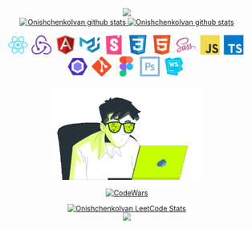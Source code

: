 <!-- HEARER -->
<div align="center">
    <img src="https://capsule-render.vercel.app/api?type=waving&color=494&height=190&section=header&text=Ivan%20Onishchenko&desc=frontend%20developer&animation=fadeIn&fontColor=fff&fontSize=65&fontAlign=68&fontAlignY=44&descSize=18&descAlign=82.5&descAlignY=17"/>
</div>
<!-- /HEARER -->

<div align="center">
    <a href="https://github.com/OnishchenkoIvan?tab=repositories" target="_blank">
        <img src="https://github-readme-stats.vercel.app/api?username=OnishchenkoIvan&show_icons=true&count_private=true&hide_border=true&title_color=494&text_color=888&icon_color=494&bg_color=0000"
             title="OnishchenkoIvan github repositories" 
             alt="OnishchenkoIvan github stats"
             width="49%"/>
    </a>
    <a href="https://github.com/OnishchenkoIvan?tab=repositories" target="_blank">
        <img src="https://github-readme-stats.vercel.app/api/top-langs/?username=OnishchenkoIvan&&layout=compact&hide_border=true&title_color=494&text_color=888&bg_color=0000"
             title="OnishchenkoIvan github repositories"
             alt="OnishchenkoIvan github stats"
             width="41%"/>
    </a>
</div>
<!-- ./STATS  -->

<br/>

<div align="center">
    <a href="https://reactjs.org/" target="_blank">
        <img src="https://github.com/devicons/devicon/blob/master/icons/react/react-original.svg"
             title="React" alt="React"
             width="40" height="40"/></a>&nbsp;
    <a href="https://redux.js.org/" target="_blank">
        <img src="https://github.com/devicons/devicon/blob/master/icons/redux/redux-original.svg"
             title="Redux" alt="Redux "
             width="40" height="40"/></a>&nbsp;
    <a href="https://angular.io/" target="_blank">
        <img src="https://github.com/devicons/devicon/blob/master/icons/angularjs/angularjs-original.svg"
             title="Angular" alt="Angular "
             width="40" height="40"/></a>&nbsp;         
    <a href="https://mui.com/" target="_blank">
        <img src="https://github.com/devicons/devicon/blob/master/icons/materialui/materialui-original.svg"
             title="Material UI" alt="Material UI"
             width="40" height="40"/></a>&nbsp;
    <a href="https://storybook.js.org/" target="_blank">
        <img src="https://github.com/devicons/devicon/blob/master/icons/storybook/storybook-original.svg"
             title="Story book" alt="Story book"
             width="40" height="40"/></a>&nbsp;
    <a href="https://en.wikipedia.org/wiki/CSS" target="_blank">
        <img src="https://github.com/devicons/devicon/blob/master/icons/css3/css3-original.svg"
             title="CSS3" alt="CSS"
             width="40" height="40"/></a>&nbsp;
    <a href="https://en.wikipedia.org/wiki/HTML" target="_blank">
        <img src="https://github.com/devicons/devicon/blob/master/icons/html5/html5-original.svg"
             title="HTML5" alt="HTML"
             width="40" height="40"/></a>&nbsp;
    <a href="https://sass-lang.com/" target="_blank">
        <img src="https://github.com/devicons/devicon/blob/master/icons/sass/sass-original.svg"
             title="SASS" alt="SASS"
             width="40" height="40"/></a>&nbsp;         
    <a href="https://en.wikipedia.org/wiki/JavaScript" target="_blank">
        <img src="https://github.com/devicons/devicon/blob/master/icons/javascript/javascript-original.svg"
             title="JavaScript" alt="JavaScript"
             width="40" height="40"/></a>&nbsp;
    <a href="https://www.typescriptlang.org/" target="_blank">
        <img src="https://github.com/devicons/devicon/blob/master/icons/typescript/typescript-original.svg"
             title="TypeScript" alt="TypeScript"
             width="40" height="40"/></a>&nbsp;
    <a href="https://eslint.org/" target="_blank">
        <img src="https://github.com/devicons/devicon/blob/master/icons/eslint/eslint-original.svg"
             title="Eslint" alt="Eslint "
             width="40" height="40"/></a>&nbsp;  
    <a href="https://git-scm.com/" target="_blank">
        <img src="https://github.com/devicons/devicon/blob/master/icons/git/git-original.svg"
             title="Git" alt="Git"
             width="40" height="40"/></a>&nbsp;
    <a href="https://www.figma.com/" target="_blank">
        <img src="https://github.com/devicons/devicon/blob/master/icons/figma/figma-original.svg"
             title="Figma" alt="Figma"
             width="40" height="40"/></a>&nbsp;
    <a href="https://en.wikipedia.org/wiki/Adobe_Photoshop" target="_blank">
        <img src="https://github.com/devicons/devicon/blob/master/icons/photoshop/photoshop-line.svg"
             title="Photoshop" alt="Photoshop"
             width="40" height="40"/></a>&nbsp;
    <a href="https://www.jetbrains.com/webstorm/" target="_blank">
    <img src="https://github.com/devicons/devicon/blob/master/icons/webstorm/webstorm-plain.svg"
         title="WebStorm" alt="WebStorm"
         width="40" height="40"/></a>&nbsp;
</div>

<br/>

<div align="center">
    <a href="https://www.codewars.com/users/OnishchenkoIvan" target="_blank">
       <img src="img.gif"  width="300" alt="neo"/>
</a>
<p><a href="https://www.codewars.com/users/OnishchenkoIvan" target="_blank">
        <img width="320" src="https://www.codewars.com/users/OnishchenkoIvan/badges/small"
             title="CodeWars" alt="CodeWars"/>
    </a></p>
    <a href="https://leetcode.com/OnishchenkoIvan/" target="_blank">
        <img width="400" title="OnishchenkoIvan LeetCode Stats" alt="OnishchenkoIvan LeetCode Stats" src="https://leetcard.jacoblin.cool/OnishchenkoIvan?border=0&radius=20" />
    </a>
</div>



<!-- FOOTER -->
<div align="center">
    <a href=mailto:iv.onishchenko@mail.ru>
    <img src="https://capsule-render.vercel.app/api?type=waving&color=494&height=120&section=footer&text=ready%20to%20cooperation&animation=fadeIn&fontColor=fff&fontSize=12&fontAlign=50&fontAlignY=80&descSize=20&descAlign=84&descAlignY=43"/>
    </a>
</div>
<!-- FOOTER -->
